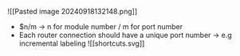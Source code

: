![[Pasted image 20240918132148.png]]
+ $n/m -> n for module number / m for port number 
+ Each router connection should have a unique port number -> e.g incremental labeling
![[shortcuts.svg]]